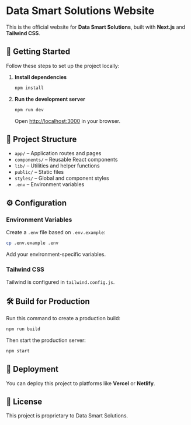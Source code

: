 # Data Smart Solutions Website

This is the official website for **Data Smart Solutions**, built with **Next.js** and **Tailwind CSS**.

## 🚀 Getting Started

Follow these steps to set up the project locally:

1. **Install dependencies**

   ```bash
   npm install
   ```

2. **Run the development server**

   ```bash
   npm run dev
   ```

   Open [http://localhost:3000](http://localhost:3000) in your browser.

## 📁 Project Structure

- `app/` – Application routes and pages
- `components/` – Reusable React components
- `lib/` – Utilities and helper functions
- `public/` – Static files
- `styles/` – Global and component styles
- `.env` – Environment variables

## ⚙️ Configuration

### Environment Variables

Create a `.env` file based on `.env.example`:

```bash
cp .env.example .env
```

Add your environment-specific variables.

### Tailwind CSS

Tailwind is configured in `tailwind.config.js`.

## 🛠️ Build for Production

Run this command to create a production build:

```bash
npm run build
```

Then start the production server:

```bash
npm start
```

## 🚢 Deployment

You can deploy this project to platforms like **Vercel** or **Netlify**.

## 📝 License

This project is proprietary to Data Smart Solutions.
